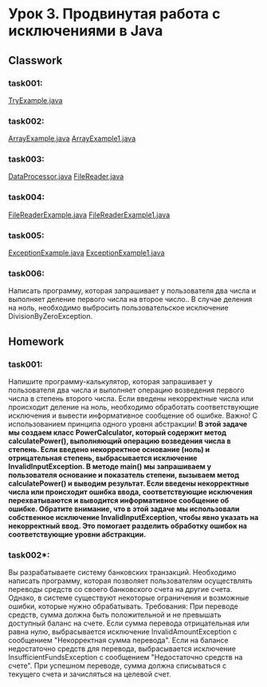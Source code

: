 # Урок 3. Продвинутая работа с исключениями в Java
## Classwork
### task001:
[TryExample.java](src%2Fclasswork%2Ftask001%2FTryExample.java)
### task002:
[ArrayExample.java](src%2Fclasswork%2Ftask002%2FArrayExample.java)
[ArrayExample1.java](src%2Fclasswork%2Ftask002%2FArrayExample1.java)
### task003:
[DataProcessor.java](src%2Fclasswork%2Ftask003%2FDataProcessor.java)
[FileReader.java](src%2Fclasswork%2Ftask003%2FFileReader.java)
### task004:
[FileReaderExample.java](src%2Fclasswork%2Ftask004%2FFileReaderExample.java)
[FileReaderExample1.java](src%2Fclasswork%2Ftask004%2FFileReaderExample1.java)
### task005:
[ExceptionExample.java](src%2Fclasswork%2Ftask005%2FExceptionExample.java)
[ExceptionExample1.java](src%2Fclasswork%2Ftask005%2FExceptionExample1.java)
### task006:
Написать программу, которая запрашивает у пользователя два числа и выполняет 
деление первого числа на второе число..
В случае деления на ноль, необходимо выбросить пользовательское исключение 
DivisionByZeroException.
## Homework
### task001:
Напишите программу-калькулятор, которая запрашивает у пользователя два числа 
и выполняет операцию возведения первого числа в степень второго числа. 
Если введены некорректные числа или происходит деление на ноль, необходимо обработать 
соответствующие исключения и вывести информативное сообщение об ошибке.
Важно! С использованием принципа одного уровня абстракции!
**В этой задаче мы создаем класс PowerCalculator, который содержит метод calculatePower(), 
выполняющий операцию возведения числа в степень. Если введено некорректное основание (ноль) 
и отрицательная степень, выбрасывается исключение InvalidInputException. В методе main() мы 
запрашиваем у пользователя основание и показатель степени, вызываем метод calculatePower() и 
выводим результат. Если введены некорректные числа или происходит ошибка ввода, 
соответствующие исключения перехватываются и выводится информативное сообщение об ошибке.
Обратите внимание, что в этой задаче мы использовали собственное исключение 
InvalidInputException, чтобы явно указать на некорректный ввод. Это помогает разделить 
обработку ошибок на соответствующие уровни абстракции.**
### task002*:
Вы разрабатываете систему банковских транзакций. Необходимо написать программу, 
которая позволяет пользователям осуществлять переводы средств со своего банковского счета 
на другие счета. Однако, в системе существуют некоторые ограничения и возможные ошибки, 
которые нужно обрабатывать.
Требования:
При переводе средств, сумма должна быть положительной и не превышать доступный баланс на счете.
Если сумма перевода отрицательная или равна нулю, выбрасывается исключение 
InvalidAmountException с сообщением "Некорректная сумма перевода".
Если на балансе недостаточно средств для перевода, выбрасывается исключение 
InsufficientFundsException с сообщением "Недостаточно средств на счете".
При успешном переводе, сумма должна списываться с текущего счета и зачисляться на целевой счет.

